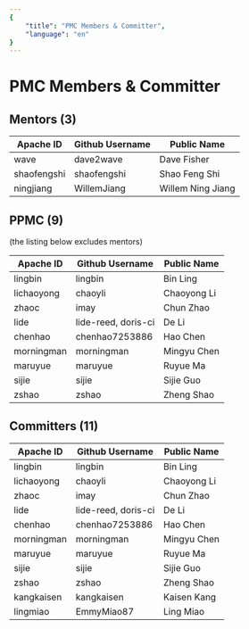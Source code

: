 ```yaml
---
{
    "title": "PMC Members & Committer",
    "language": "en"
}
---
```


# PMC Members & Committer

## Mentors (3)

|Apache ID|Github Username	|Public Name|
|--------|-----------|----------|
|wave	|dave2wave	|Dave Fisher	|
|shaofengshi	|shaofengshi|	Shao Feng Shi	|
|ningjiang	|WillemJiang	|Willem Ning Jiang|

## PPMC (9)
(the listing below excludes mentors)

|Apache ID|Github Username	|Public Name|
|--------|-----------|----------|
|lingbin|	lingbin	|Bin Ling	|
|lichaoyong	|chaoyli	|Chaoyong Li	|
|zhaoc	|imay	|Chun Zhao	|
|lide	|lide-reed, doris-ci	|De Li	|
|chenhao	|chenhao7253886	|Hao Chen	|
|morningman	|morningman	|Mingyu Chen|
|maruyue	|maruyue|	Ruyue Ma	|
|sijie	|sijie	|Sijie Guo	|
|zshao	|zshao	|Zheng Shao|

## Committers (11)

|Apache ID|Github Username	|Public Name|
|--------|-----------|----------|
|lingbin|	lingbin	|Bin Ling	|
|lichaoyong	|chaoyli	|Chaoyong Li	|
|zhaoc	|imay	|Chun Zhao	|
|lide	|lide-reed, doris-ci	|De Li	|
|chenhao	|chenhao7253886	|Hao Chen	|
|morningman	|morningman	|Mingyu Chen|
|maruyue	|maruyue|	Ruyue Ma	|
|sijie	|sijie	|Sijie Guo	|
|zshao	|zshao	|Zheng Shao|
|kangkaisen|kangkaisen|Kaisen Kang|
|lingmiao|EmmyMiao87|Ling Miao|
